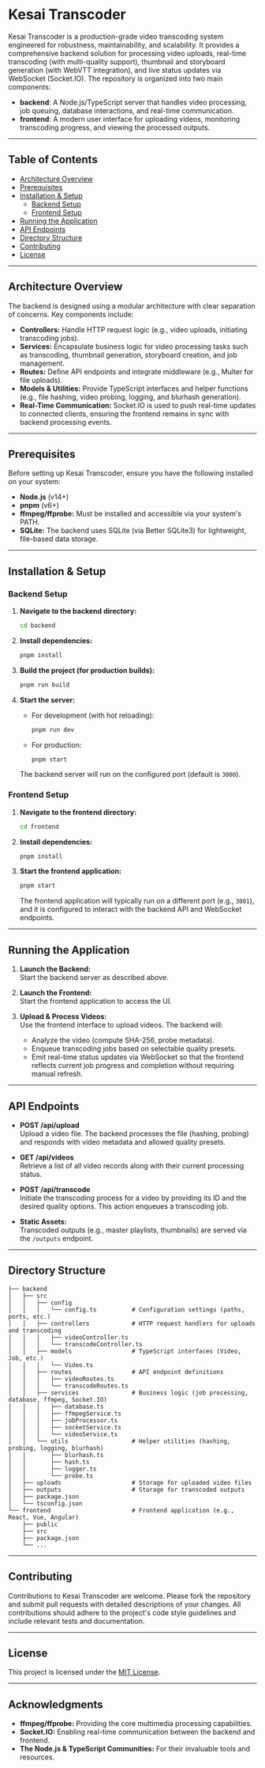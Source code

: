 # Kesai Transcoder

Kesai Transcoder is a production-grade video transcoding system engineered for robustness, maintainability, and scalability. It provides a comprehensive backend solution for processing video uploads, real-time transcoding (with multi-quality support), thumbnail and storyboard generation (with WebVTT integration), and live status updates via WebSocket (Socket.IO). The repository is organized into two main components:

-   **backend**: A Node.js/TypeScript server that handles video processing, job queuing, database interactions, and real-time communication.
-   **frontend**: A modern user interface for uploading videos, monitoring transcoding progress, and viewing the processed outputs.

---

## Table of Contents

-   [Architecture Overview](#architecture-overview)
-   [Prerequisites](#prerequisites)
-   [Installation & Setup](#installation--setup)
    -   [Backend Setup](#backend-setup)
    -   [Frontend Setup](#frontend-setup)
-   [Running the Application](#running-the-application)
-   [API Endpoints](#api-endpoints)
-   [Directory Structure](#directory-structure)
-   [Contributing](#contributing)
-   [License](#license)

---

## Architecture Overview

The backend is designed using a modular architecture with clear separation of concerns. Key components include:

-   **Controllers:** Handle HTTP request logic (e.g., video uploads, initiating transcoding jobs).
-   **Services:** Encapsulate business logic for video processing tasks such as transcoding, thumbnail generation, storyboard creation, and job management.
-   **Routes:** Define API endpoints and integrate middleware (e.g., Multer for file uploads).
-   **Models & Utilities:** Provide TypeScript interfaces and helper functions (e.g., file hashing, video probing, logging, and blurhash generation).
-   **Real-Time Communication:** Socket.IO is used to push real-time updates to connected clients, ensuring the frontend remains in sync with backend processing events.

---

## Prerequisites

Before setting up Kesai Transcoder, ensure you have the following installed on your system:

-   **Node.js** (v14+)
-   **pnpm** (v6+)
-   **ffmpeg/ffprobe:** Must be installed and accessible via your system's PATH.
-   **SQLite:** The backend uses SQLite (via Better SQLite3) for lightweight, file-based data storage.

---

## Installation & Setup

### Backend Setup

1. **Navigate to the backend directory:**
    ```bash
    cd backend
    ```

2. **Install dependencies:**

    ```bash
    pnpm install
    ```

3. **Build the project (for production builds):**

    ```bash
    pnpm run build
    ```

4. **Start the server:**

    - For development (with hot reloading):
        ```bash
        pnpm run dev
        ```
    - For production:
        ```bash
        pnpm start
        ```

    The backend server will run on the configured port (default is `3000`).

### Frontend Setup

1. **Navigate to the frontend directory:**

    ```bash
    cd frontend
    ```

2. **Install dependencies:**

    ```bash
    pnpm install
    ```

3. **Start the frontend application:**

    ```bash
    pnpm start
    ```

    The frontend application will typically run on a different port (e.g., `3001`), and it is configured to interact with the backend API and WebSocket endpoints.

---

## Running the Application

1. **Launch the Backend:**  
   Start the backend server as described above.

2. **Launch the Frontend:**  
   Start the frontend application to access the UI.

3. **Upload & Process Videos:**  
   Use the frontend interface to upload videos. The backend will:
    - Analyze the video (compute SHA-256, probe metadata).
    - Enqueue transcoding jobs based on selectable quality presets.
    - Emit real-time status updates via WebSocket so that the frontend reflects current job progress and completion without requiring manual refresh.

---

## API Endpoints

-   **POST /api/upload**  
    Upload a video file. The backend processes the file (hashing, probing) and responds with video metadata and allowed quality presets.

-   **GET /api/videos**  
    Retrieve a list of all video records along with their current processing status.

-   **POST /api/transcode**  
    Initiate the transcoding process for a video by providing its ID and the desired quality options. This action enqueues a transcoding job.

-   **Static Assets:**  
    Transcoded outputs (e.g., master playlists, thumbnails) are served via the `/outputs` endpoint.

---

## Directory Structure

```
├── backend
│   ├── src
│   │   ├── config
│   │   │   └── config.ts          # Configuration settings (paths, ports, etc.)
│   │   ├── controllers            # HTTP request handlers for uploads and transcoding
│   │   │   ├── videoController.ts
│   │   │   └── transcodeController.ts
│   │   ├── models                 # TypeScript interfaces (Video, Job, etc.)
│   │   │   └── Video.ts
│   │   ├── routes                 # API endpoint definitions
│   │   │   ├── videoRoutes.ts
│   │   │   └── transcodeRoutes.ts
│   │   ├── services               # Business logic (job processing, database, ffmpeg, Socket.IO)
│   │   │   ├── database.ts
│   │   │   ├── ffmpegService.ts
│   │   │   ├── jobProcessor.ts
│   │   │   ├── socketService.ts
│   │   │   └── videoService.ts
│   │   └── utils                  # Helper utilities (hashing, probing, logging, blurhash)
│   │       ├── blurhash.ts
│   │       ├── hash.ts
│   │       ├── logger.ts
│   │       └── probe.ts
│   ├── uploads                    # Storage for uploaded video files
│   ├── outputs                    # Storage for transcoded outputs
│   ├── package.json
│   └── tsconfig.json
└── frontend                       # Frontend application (e.g., React, Vue, Angular)
    ├── public
    ├── src
    ├── package.json
    └── ...
```

---

## Contributing

Contributions to Kesai Transcoder are welcome. Please fork the repository and submit pull requests with detailed descriptions of your changes. All contributions should adhere to the project's code style guidelines and include relevant tests and documentation.

---

## License

This project is licensed under the [MIT License](LICENSE).

---

## Acknowledgments

-   **ffmpeg/ffprobe:** Providing the core multimedia processing capabilities.
-   **Socket.IO:** Enabling real-time communication between the backend and frontend.
-   **The Node.js & TypeScript Communities:** For their invaluable tools and resources.